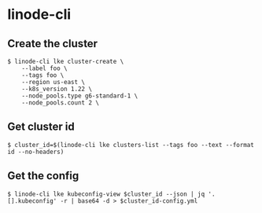 # linode-cli

## Create the cluster

    $ linode-cli lke cluster-create \
        --label foo \
        --tags foo \
        --region us-east \
        --k8s_version 1.22 \
        --node_pools.type g6-standard-1 \
        --node_pools.count 2 \

## Get cluster id

    $ cluster_id=$(linode-cli lke clusters-list --tags foo --text --format id --no-headers)

## Get the config

    $ linode-cli lke kubeconfig-view $cluster_id --json | jq '.[].kubeconfig' -r | base64 -d > $cluster_id-config.yml